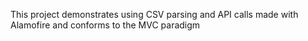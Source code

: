 This project demonstrates using CSV parsing and API calls made with Alamofire and conforms to the MVC paradigm
